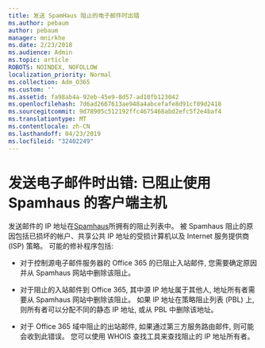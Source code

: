 ```yaml
---
title: 发送 SpamHaus 阻止的电子邮件时出错
ms.author: pebaum
author: pebaum
manager: mnirkhe
ms.date: 2/23/2018
ms.audience: Admin
ms.topic: article
ROBOTS: NOINDEX, NOFOLLOW
localization_priority: Normal
ms.collection: Adm_O365
ms.custom: ''
ms.assetid: fa98ab4a-92eb-45e9-8d57-ad10fb123042
ms.openlocfilehash: 7d6ad2667613ae948a4abcefafe8d91cf89d2418
ms.sourcegitcommit: 9d78905c512192ffc4675468abd2efc5f2e4baf4
ms.translationtype: MT
ms.contentlocale: zh-CN
ms.lasthandoff: 04/23/2019
ms.locfileid: "32402249"
---
```

# <a name="error-sending-email-client-host-blocked-using-spamhaus"></a>发送电子邮件时出错: 已阻止使用 Spamhaus 的客户端主机

发送邮件的 IP 地址在[Spamhaus](https://go.microsoft.com/fwlink/p/?linkid=123245)所拥有的阻止列表中。 被 Spamhaus 阻止的原因包括已损坏的帐户、共享公共 IP 地址的受损计算机以及 Internet 服务提供商 (ISP) 策略。 可能的修补程序包括:
  
- 对于控制源电子邮件服务器的 Office 365 的已阻止入站邮件, 您需要确定原因并从 Spamhaus 网站中删除该阻止。
    
- 对于阻止的入站邮件到 Office 365, 其中源 IP 地址属于其他人, 地址所有者需要从 Spamhaus 网站中删除该阻止。 如果 IP 地址在策略阻止列表 (PBL) 上, 则所有者可以分配不同的静态 IP 地址, 或从 PBL 中删除该地址。
    
- 对于 Office 365 域中阻止的出站邮件, 如果通过第三方服务路由邮件, 则可能会收到此错误。 您可以使用 WHOIS 查找工具来查找阻止的 IP 地址所有者。
    

